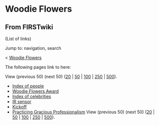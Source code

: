 # Woodie Flowers

## From FIRSTwiki

(List of links)

Jump to: navigation, search

< [Woodie Flowers](/index.php?title=Woodie_Flowers&redirect=no "Woodie
Flowers")

The following pages link to here:

View (previous 50) (next 50) ([20](/index.php?title=Special:Whatlinkshere/Woodie_Flowers&limit=20&from=0 "Special:Whatlinkshere/Woodie Flowers") | [50](/index.php?title=Special:Whatlinkshere/Woodie_Flowers&limit=50&from=0 "Special:Whatlinkshere/Woodie Flowers") | [100](/index.php?title=Special:Whatlinkshere/Woodie_Flowers&limit=100&from=0 "Special:Whatlinkshere/Woodie Flowers") | [250](/index.php?title=Special:Whatlinkshere/Woodie_Flowers&limit=250&from=0 "Special:Whatlinkshere/Woodie Flowers") | [500](/index.php?title=Special:Whatlinkshere/Woodie_Flowers&limit=500&from=0 "Special:Whatlinkshere/Woodie Flowers")).

- [Index of people](Index_of_people "Index of people")
- [Woodie Flowers Award](Woodie_Flowers_Award "Woodie Flowers Award")
- [Index of celebrities](Index_of_celebrities "Index of celebrities")
- [IR sensor](tsop34840)
- [Kickoff](kickoff)
- [Practicing Gracious Professionalism](Practicing_Gracious_Professionalism "Practicing Gracious Professionalism") View (previous 50) (next 50) ([20](/index.php?title=Special:Whatlinkshere/Woodie_Flowers&limit=20&from=0 "Special:Whatlinkshere/Woodie Flowers") | [50](/index.php?title=Special:Whatlinkshere/Woodie_Flowers&limit=50&from=0 "Special:Whatlinkshere/Woodie Flowers") | [100](/index.php?title=Special:Whatlinkshere/Woodie_Flowers&limit=100&from=0 "Special:Whatlinkshere/Woodie Flowers") | [250](/index.php?title=Special:Whatlinkshere/Woodie_Flowers&limit=250&from=0 "Special:Whatlinkshere/Woodie Flowers") | [500](/index.php?title=Special:Whatlinkshere/Woodie_Flowers&limit=500&from=0 "Special:Whatlinkshere/Woodie Flowers")).
